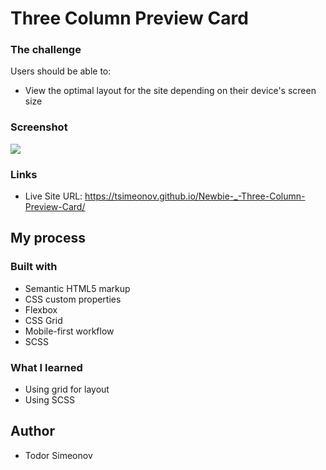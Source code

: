 # Three Column Preview Card

### The challenge

Users should be able to:

- View the optimal layout for the site depending on their device's screen size

### Screenshot

![](./screenshot.jpg)

### Links

- Live Site URL: https://tsimeonov.github.io/Newbie-_-Three-Column-Preview-Card/

## My process

### Built with

- Semantic HTML5 markup
- CSS custom properties
- Flexbox
- CSS Grid
- Mobile-first workflow
- SCSS

### What I learned

- Using grid for layout
- Using SCSS

## Author

- Todor Simeonov
